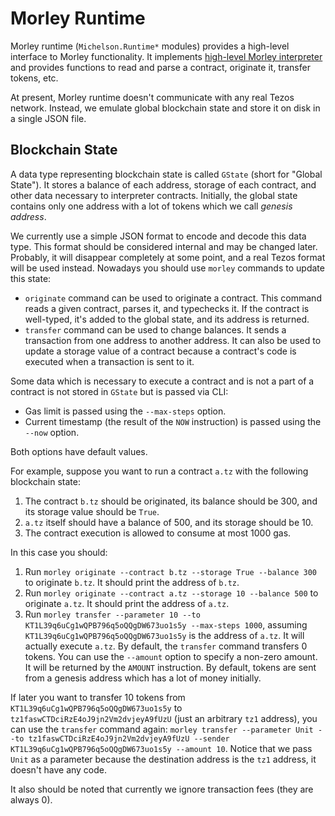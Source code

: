 # Morley Runtime

Morley runtime (`Michelson.Runtime*` modules) provides a high-level interface to Morley functionality.
It implements [high-level Morley interpreter](./morleyInterpreter.md#high-level-interpreter) and provides functions to read and parse a contract, originate it, transfer tokens, etc.

At present, Morley runtime doesn't communicate with any real Tezos network.
Instead, we emulate global blockchain state and store it on disk in a single JSON file.

## Blockchain State

A data type representing blockchain state is called `GState` (short for "Global State").
It stores a balance of each address, storage of each contract, and other data necessary to interpreter contracts.
Initially, the global state contains only one address with a lot of tokens which we call _genesis address_.

We currently use a simple JSON format to encode and decode this data type.
This format should be considered internal and may be changed later.
Probably, it will disappear completely at some point, and a real Tezos format will be used instead.
Nowadays you should use `morley` commands to update this state:
* `originate` command can be used to originate a contract.
This command reads a given contract, parses it, and typechecks it.
If the contract is well-typed, it's added to the global state, and its address is returned.
* `transfer` command can be used to change balances.
It sends a transaction from one address to another address.
It can also be used to update a storage value of a contract because a contract's code is executed when a transaction is sent to it.

Some data which is necessary to execute a contract and is not a part of a contract is not stored in `GState` but is passed via CLI:
* Gas limit is passed using the `--max-steps` option.
* Current timestamp (the result of the `NOW` instruction) is passed using the `--now` option.

Both options have default values.

For example, suppose you want to run a contract `a.tz` with the following blockchain state:
1. The contract `b.tz` should be originated, its balance should be 300, and its storage value should be `True`.
2. `a.tz` itself should have a balance of 500, and its storage should be 10.
3. The contract execution is allowed to consume at most 1000 gas.

In this case you should:
1. Run `morley originate --contract b.tz --storage True --balance 300` to originate `b.tz`. It should print the address of `b.tz`.
2. Run `morley originate --contract a.tz --storage 10 --balance 500` to originate `a.tz`. It should print the address of `a.tz`.
3. Run `morley transfer --parameter 10 --to KT1L39q6uCg1wQPB796q5oQQgDW673uo1s5y --max-steps 1000`, assuming `KT1L39q6uCg1wQPB796q5oQQgDW673uo1s5y` is the address of `a.tz`. It will actually execute `a.tz`. By default, the `transfer` command transfers 0 tokens. You can use the `--amount` option to specify a non-zero amount. It will be returned by the `AMOUNT` instruction. By default, tokens are sent from a genesis address which has a lot of money initially.

If later you want to transfer 10 tokens from `KT1L39q6uCg1wQPB796q5oQQgDW673uo1s5y` to `tz1faswCTDciRzE4oJ9jn2Vm2dvjeyA9fUzU` (just an arbitrary `tz1` address), you can use the `transfer` command again: `morley transfer --parameter Unit --to tz1faswCTDciRzE4oJ9jn2Vm2dvjeyA9fUzU --sender KT1L39q6uCg1wQPB796q5oQQgDW673uo1s5y --amount 10`. Notice that we pass `Unit` as a parameter because the destination address is the `tz1` address, it doesn't have any code.

It also should be noted that currently we ignore transaction fees (they are always 0).
